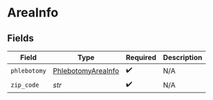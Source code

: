 # AreaInfo


## Fields

| Field                                                           | Type                                                            | Required                                                        | Description                                                     |
| --------------------------------------------------------------- | --------------------------------------------------------------- | --------------------------------------------------------------- | --------------------------------------------------------------- |
| `phlebotomy`                                                    | [PhlebotomyAreaInfo](../../models/shared/phlebotomyareainfo.md) | :heavy_check_mark:                                              | N/A                                                             |
| `zip_code`                                                      | *str*                                                           | :heavy_check_mark:                                              | N/A                                                             |